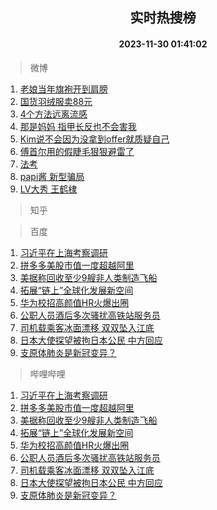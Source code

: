 <div align="center"><h2>实时热搜榜</h2><h4>2023-11-30 01:41:02</h4></div>

> 微博  

1. [老娘当年旗袍开到肩膀](https://s.weibo.com/weibo?q=%E8%80%81%E5%A8%98%E5%BD%93%E5%B9%B4%E6%97%97%E8%A2%8D%E5%BC%80%E5%88%B0%E8%82%A9%E8%86%80&t=31&band_rank=1&Refer=top)<br />
2. [国货羽绒服卖88元](https://s.weibo.com/weibo?q=%23%E5%9B%BD%E8%B4%A7%E7%BE%BD%E7%BB%92%E6%9C%8D%E5%8D%9688%E5%85%83%23&t=31&band_rank=2&Refer=top)<br />
3. [4个方法远离流感](https://s.weibo.com/weibo?q=%234%E4%B8%AA%E6%96%B9%E6%B3%95%E8%BF%9C%E7%A6%BB%E6%B5%81%E6%84%9F%23&t=31&band_rank=3&Refer=top)<br />
4. [那是妈妈 指甲长反也不会害我](https://s.weibo.com/weibo?q=%E9%82%A3%E6%98%AF%E5%A6%88%E5%A6%88%20%E6%8C%87%E7%94%B2%E9%95%BF%E5%8F%8D%E4%B9%9F%E4%B8%8D%E4%BC%9A%E5%AE%B3%E6%88%91&t=31&band_rank=4&Refer=top)<br />
5. [Kim说不会因为没拿到offer就质疑自己](https://s.weibo.com/weibo?q=%23Kim%E8%AF%B4%E4%B8%8D%E4%BC%9A%E5%9B%A0%E4%B8%BA%E6%B2%A1%E6%8B%BF%E5%88%B0offer%E5%B0%B1%E8%B4%A8%E7%96%91%E8%87%AA%E5%B7%B1%23&t=31&band_rank=5&Refer=top)<br />
6. [傅首尔用的假睫毛狠狠避雷了](https://s.weibo.com/weibo?q=%E5%82%85%E9%A6%96%E5%B0%94%E7%94%A8%E7%9A%84%E5%81%87%E7%9D%AB%E6%AF%9B%E7%8B%A0%E7%8B%A0%E9%81%BF%E9%9B%B7%E4%BA%86&t=31&band_rank=6&Refer=top)<br />
7. [法考](https://s.weibo.com/weibo?q=%E6%B3%95%E8%80%83&t=31&band_rank=7&Refer=top)<br />
8. [papi酱 新型骗局](https://s.weibo.com/weibo?q=papi%E9%85%B1%20%E6%96%B0%E5%9E%8B%E9%AA%97%E5%B1%80&t=31&band_rank=8&Refer=top)<br />
9. [LV大秀 王鹤棣](https://s.weibo.com/weibo?q=LV%E5%A4%A7%E7%A7%80%20%E7%8E%8B%E9%B9%A4%E6%A3%A3&t=31&band_rank=9&Refer=top)<br />

> 知乎  


> 百度  

1. [习近平在上海考察调研](https://www.baidu.com/s?wd=%E4%B9%A0%E8%BF%91%E5%B9%B3%E5%9C%A8%E4%B8%8A%E6%B5%B7%E8%80%83%E5%AF%9F%E8%B0%83%E7%A0%94&sa=fyb_news&rsv_dl=fyb_news)<br />
2. [拼多多美股市值一度超越阿里](https://www.baidu.com/s?wd=%E6%8B%BC%E5%A4%9A%E5%A4%9A%E7%BE%8E%E8%82%A1%E5%B8%82%E5%80%BC%E4%B8%80%E5%BA%A6%E8%B6%85%E8%B6%8A%E9%98%BF%E9%87%8C&sa=fyb_news&rsv_dl=fyb_news)<br />
3. [美据称回收至少9艘非人类制造飞船](https://www.baidu.com/s?wd=%E7%BE%8E%E6%8D%AE%E7%A7%B0%E5%9B%9E%E6%94%B6%E8%87%B3%E5%B0%919%E8%89%98%E9%9D%9E%E4%BA%BA%E7%B1%BB%E5%88%B6%E9%80%A0%E9%A3%9E%E8%88%B9&sa=fyb_news&rsv_dl=fyb_news)<br />
4. [拓展“链上”全球化发展新空间](https://www.baidu.com/s?wd=%E6%8B%93%E5%B1%95%E2%80%9C%E9%93%BE%E4%B8%8A%E2%80%9D%E5%85%A8%E7%90%83%E5%8C%96%E5%8F%91%E5%B1%95%E6%96%B0%E7%A9%BA%E9%97%B4&sa=fyb_news&rsv_dl=fyb_news)<br />
5. [华为校招高颜值HR火爆出圈](https://www.baidu.com/s?wd=%E5%8D%8E%E4%B8%BA%E6%A0%A1%E6%8B%9B%E9%AB%98%E9%A2%9C%E5%80%BCHR%E7%81%AB%E7%88%86%E5%87%BA%E5%9C%88&sa=fyb_news&rsv_dl=fyb_news)<br />
6. [公职人员酒后多次骚扰高铁站服务员](https://www.baidu.com/s?wd=%E5%85%AC%E8%81%8C%E4%BA%BA%E5%91%98%E9%85%92%E5%90%8E%E5%A4%9A%E6%AC%A1%E9%AA%9A%E6%89%B0%E9%AB%98%E9%93%81%E7%AB%99%E6%9C%8D%E5%8A%A1%E5%91%98&sa=fyb_news&rsv_dl=fyb_news)<br />
7. [司机载乘客冰面漂移 双双坠入江底](https://www.baidu.com/s?wd=%E5%8F%B8%E6%9C%BA%E8%BD%BD%E4%B9%98%E5%AE%A2%E5%86%B0%E9%9D%A2%E6%BC%82%E7%A7%BB+%E5%8F%8C%E5%8F%8C%E5%9D%A0%E5%85%A5%E6%B1%9F%E5%BA%95&sa=fyb_news&rsv_dl=fyb_news)<br />
8. [日本大使探望被拘日本公民 中方回应](https://www.baidu.com/s?wd=%E6%97%A5%E6%9C%AC%E5%A4%A7%E4%BD%BF%E6%8E%A2%E6%9C%9B%E8%A2%AB%E6%8B%98%E6%97%A5%E6%9C%AC%E5%85%AC%E6%B0%91+%E4%B8%AD%E6%96%B9%E5%9B%9E%E5%BA%94&sa=fyb_news&rsv_dl=fyb_news)<br />
9. [支原体肺炎是新冠变异？](https://www.baidu.com/s?wd=%E6%94%AF%E5%8E%9F%E4%BD%93%E8%82%BA%E7%82%8E%E6%98%AF%E6%96%B0%E5%86%A0%E5%8F%98%E5%BC%82%EF%BC%9F&sa=fyb_news&rsv_dl=fyb_news)<br />

> 哔哩哔哩  

1. [习近平在上海考察调研](https://www.baidu.com/s?wd=%E4%B9%A0%E8%BF%91%E5%B9%B3%E5%9C%A8%E4%B8%8A%E6%B5%B7%E8%80%83%E5%AF%9F%E8%B0%83%E7%A0%94&sa=fyb_news&rsv_dl=fyb_news)<br />
2. [拼多多美股市值一度超越阿里](https://www.baidu.com/s?wd=%E6%8B%BC%E5%A4%9A%E5%A4%9A%E7%BE%8E%E8%82%A1%E5%B8%82%E5%80%BC%E4%B8%80%E5%BA%A6%E8%B6%85%E8%B6%8A%E9%98%BF%E9%87%8C&sa=fyb_news&rsv_dl=fyb_news)<br />
3. [美据称回收至少9艘非人类制造飞船](https://www.baidu.com/s?wd=%E7%BE%8E%E6%8D%AE%E7%A7%B0%E5%9B%9E%E6%94%B6%E8%87%B3%E5%B0%919%E8%89%98%E9%9D%9E%E4%BA%BA%E7%B1%BB%E5%88%B6%E9%80%A0%E9%A3%9E%E8%88%B9&sa=fyb_news&rsv_dl=fyb_news)<br />
4. [拓展“链上”全球化发展新空间](https://www.baidu.com/s?wd=%E6%8B%93%E5%B1%95%E2%80%9C%E9%93%BE%E4%B8%8A%E2%80%9D%E5%85%A8%E7%90%83%E5%8C%96%E5%8F%91%E5%B1%95%E6%96%B0%E7%A9%BA%E9%97%B4&sa=fyb_news&rsv_dl=fyb_news)<br />
5. [华为校招高颜值HR火爆出圈](https://www.baidu.com/s?wd=%E5%8D%8E%E4%B8%BA%E6%A0%A1%E6%8B%9B%E9%AB%98%E9%A2%9C%E5%80%BCHR%E7%81%AB%E7%88%86%E5%87%BA%E5%9C%88&sa=fyb_news&rsv_dl=fyb_news)<br />
6. [公职人员酒后多次骚扰高铁站服务员](https://www.baidu.com/s?wd=%E5%85%AC%E8%81%8C%E4%BA%BA%E5%91%98%E9%85%92%E5%90%8E%E5%A4%9A%E6%AC%A1%E9%AA%9A%E6%89%B0%E9%AB%98%E9%93%81%E7%AB%99%E6%9C%8D%E5%8A%A1%E5%91%98&sa=fyb_news&rsv_dl=fyb_news)<br />
7. [司机载乘客冰面漂移 双双坠入江底](https://www.baidu.com/s?wd=%E5%8F%B8%E6%9C%BA%E8%BD%BD%E4%B9%98%E5%AE%A2%E5%86%B0%E9%9D%A2%E6%BC%82%E7%A7%BB+%E5%8F%8C%E5%8F%8C%E5%9D%A0%E5%85%A5%E6%B1%9F%E5%BA%95&sa=fyb_news&rsv_dl=fyb_news)<br />
8. [日本大使探望被拘日本公民 中方回应](https://www.baidu.com/s?wd=%E6%97%A5%E6%9C%AC%E5%A4%A7%E4%BD%BF%E6%8E%A2%E6%9C%9B%E8%A2%AB%E6%8B%98%E6%97%A5%E6%9C%AC%E5%85%AC%E6%B0%91+%E4%B8%AD%E6%96%B9%E5%9B%9E%E5%BA%94&sa=fyb_news&rsv_dl=fyb_news)<br />
9. [支原体肺炎是新冠变异？](https://www.baidu.com/s?wd=%E6%94%AF%E5%8E%9F%E4%BD%93%E8%82%BA%E7%82%8E%E6%98%AF%E6%96%B0%E5%86%A0%E5%8F%98%E5%BC%82%EF%BC%9F&sa=fyb_news&rsv_dl=fyb_news)<br />
